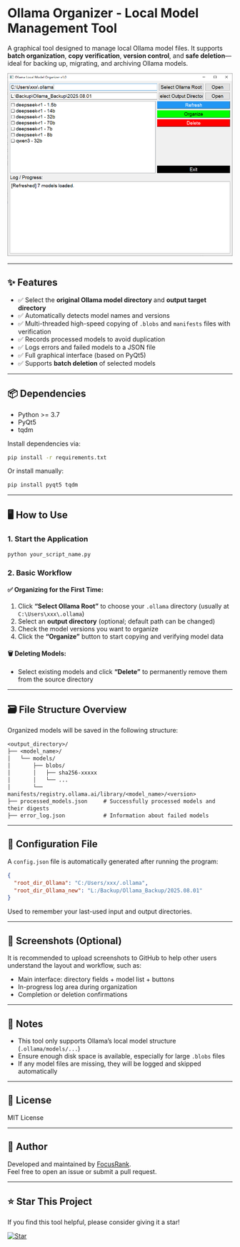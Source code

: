 # Ollama Organizer - Local Model Management Tool

A graphical tool designed to manage local Ollama model files. It supports **batch organization**, **copy verification**, **version control**, and **safe deletion**—ideal for backing up, migrating, and archiving Ollama models.

![image-20250803173956409](./assets/image-20250803173942503.png)

---

## ✨ Features

- ✅ Select the **original Ollama model directory** and **output target directory**
- ✅ Automatically detects model names and versions
- ✅ Multi-threaded high-speed copying of `.blobs` and `manifests` files with verification
- ✅ Records processed models to avoid duplication
- ✅ Logs errors and failed models to a JSON file
- ✅ Full graphical interface (based on PyQt5)
- ✅ Supports **batch deletion** of selected models

---

## 📦 Dependencies

- Python >= 3.7
- PyQt5
- tqdm

Install dependencies via:

```bash
pip install -r requirements.txt
```

Or install manually:

```bash
pip install pyqt5 tqdm
```

---

## 🖥️ How to Use

### 1. Start the Application

```bash
python your_script_name.py
```

### 2. Basic Workflow

#### ✅ Organizing for the First Time:
1. Click **“Select Ollama Root”** to choose your `.ollama` directory (usually at `C:\Users\xxx\.ollama`)
2. Select an **output directory** (optional; default path can be changed)
3. Check the model versions you want to organize
4. Click the **“Organize”** button to start copying and verifying model data

#### 🗑️ Deleting Models:
- Select existing models and click **“Delete”** to permanently remove them from the source directory

---

## 🗃️ File Structure Overview

Organized models will be saved in the following structure:

```
<output_directory>/
├── <model_name>/
│   └── models/
│       ├── blobs/
│       │   ├── sha256-xxxxx
│       │   └── ...
│       └── manifests/registry.ollama.ai/library/<model_name>/<version>
├── processed_models.json     # Successfully processed models and their digests
├── error_log.json            # Information about failed models
```

---

## 📝 Configuration File

A `config.json` file is automatically generated after running the program:

```json
{
  "root_dir_Ollama": "C:/Users/xxx/.ollama",
  "root_dir_Ollama_new": "L:/Backup/Ollama_Backup/2025.08.01"
}
```

Used to remember your last-used input and output directories.

---

## 🧪 Screenshots (Optional)

It is recommended to upload screenshots to GitHub to help other users understand the layout and workflow, such as:

- Main interface: directory fields + model list + buttons
- In-progress log area during organization
- Completion or deletion confirmations

---

## 🚧 Notes

- This tool only supports Ollama’s local model structure (`.ollama/models/...`)
- Ensure enough disk space is available, especially for large `.blobs` files
- If any model files are missing, they will be logged and skipped automatically

---

## 📜 License

MIT License

---

## 👤 Author

Developed and maintained by [FocusRank](https://github.com/FocusRank).  
Feel free to open an issue or submit a pull request.


---

## ⭐ Star This Project

If you find this tool helpful, please consider giving it a star!

[![Star](https://img.shields.io/github/stars/FocusRank/Ollama-organizer?style=social)](https://github.com/FocusRank/Ollama-organizer/stargazers)

